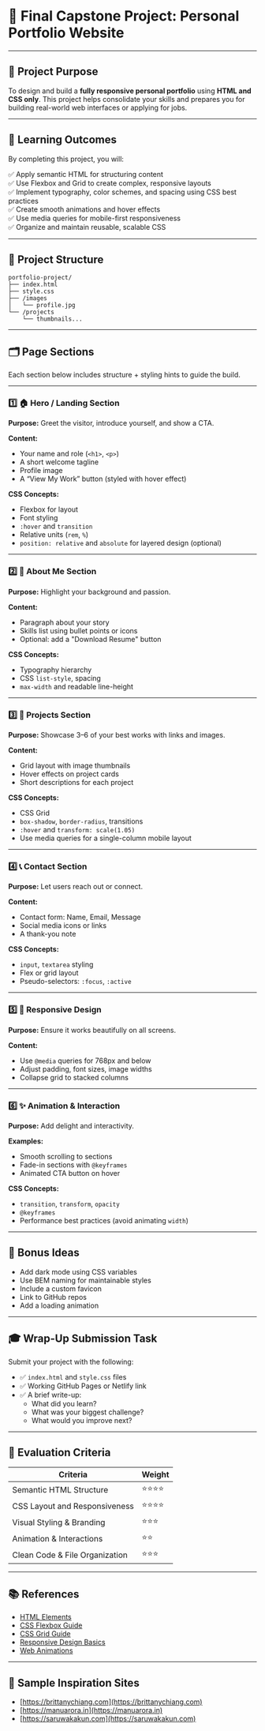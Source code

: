 # 🌟 Final Capstone Project: Personal Portfolio Website

---

## 🎯 Project Purpose

To design and build a **fully responsive personal portfolio** using **HTML and CSS only**. This project helps consolidate your skills and prepares you for building real-world web interfaces or applying for jobs.

---

## 🧠 Learning Outcomes

By completing this project, you will:

✅ Apply semantic HTML for structuring content  
✅ Use Flexbox and Grid to create complex, responsive layouts  
✅ Implement typography, color schemes, and spacing using CSS best practices  
✅ Create smooth animations and hover effects  
✅ Use media queries for mobile-first responsiveness  
✅ Organize and maintain reusable, scalable CSS  

---

## 🧱 Project Structure

```
portfolio-project/
├── index.html
├── style.css
├── /images
│   └── profile.jpg
└── /projects
    └── thumbnails...
```

---

## 🗂️ Page Sections

Each section below includes structure + styling hints to guide the build.

---

### 1️⃣ 🏠 Hero / Landing Section

**Purpose:** Greet the visitor, introduce yourself, and show a CTA.

**Content:**
- Your name and role (`<h1>`, `<p>`)
- A short welcome tagline
- Profile image
- A “View My Work” button (styled with hover effect)

**CSS Concepts:**
- Flexbox for layout
- Font styling
- `:hover` and `transition`
- Relative units (`rem`, `%`)
- `position: relative` and `absolute` for layered design (optional)

---

### 2️⃣ 💁 About Me Section

**Purpose:** Highlight your background and passion.

**Content:**
- Paragraph about your story
- Skills list using bullet points or icons
- Optional: add a "Download Resume" button

**CSS Concepts:**
- Typography hierarchy
- CSS `list-style`, spacing
- `max-width` and readable line-height

---

### 3️⃣ 💼 Projects Section

**Purpose:** Showcase 3–6 of your best works with links and images.

**Content:**
- Grid layout with image thumbnails
- Hover effects on project cards
- Short descriptions for each project

**CSS Concepts:**
- CSS Grid
- `box-shadow`, `border-radius`, transitions
- `:hover` and `transform: scale(1.05)`
- Use media queries for a single-column mobile layout

---

### 4️⃣ 📞 Contact Section

**Purpose:** Let users reach out or connect.

**Content:**
- Contact form: Name, Email, Message
- Social media icons or links
- A thank-you note

**CSS Concepts:**
- `input`, `textarea` styling
- Flex or grid layout
- Pseudo-selectors: `:focus`, `:active`

---

### 5️⃣ 📱 Responsive Design

**Purpose:** Ensure it works beautifully on all screens.

**Content:**
- Use `@media` queries for 768px and below
- Adjust padding, font sizes, image widths
- Collapse grid to stacked columns

---

### 6️⃣ ✨ Animation & Interaction

**Purpose:** Add delight and interactivity.

**Examples:**
- Smooth scrolling to sections
- Fade-in sections with `@keyframes`
- Animated CTA button on hover

**CSS Concepts:**
- `transition`, `transform`, `opacity`
- `@keyframes`
- Performance best practices (avoid animating `width`)

---

## 📝 Bonus Ideas

- Add dark mode using CSS variables
- Use BEM naming for maintainable styles
- Include a custom favicon
- Link to GitHub repos
- Add a loading animation

---

## 🎓 Wrap-Up Submission Task

Submit your project with the following:

- ✅ `index.html` and `style.css` files
- ✅ Working GitHub Pages or Netlify link
- ✅ A brief write-up:
  - What did you learn?
  - What was your biggest challenge?
  - What would you improve next?

---

## 🧪 Evaluation Criteria

| Criteria | Weight |
|---------|--------|
| Semantic HTML Structure | ⭐⭐⭐⭐ |
| CSS Layout and Responsiveness | ⭐⭐⭐⭐ |
| Visual Styling & Branding | ⭐⭐⭐ |
| Animation & Interactions | ⭐⭐ |
| Clean Code & File Organization | ⭐⭐⭐ |

---

## 📚 References

- [HTML Elements](https://developer.mozilla.org/en-US/docs/Web/HTML/Element)
- [CSS Flexbox Guide](https://css-tricks.com/snippets/css/a-guide-to-flexbox/)
- [CSS Grid Guide](https://css-tricks.com/snippets/css/complete-guide-grid/)
- [Responsive Design Basics](https://web.dev/responsive-web-design-basics/)
- [Web Animations](https://developer.mozilla.org/en-US/docs/Web/CSS/CSS_animations)

---

## 🔗 Sample Inspiration Sites

- [https://brittanychiang.com](https://brittanychiang.com)
- [https://manuarora.in](https://manuarora.in)
- [https://saruwakakun.com](https://saruwakakun.com)
